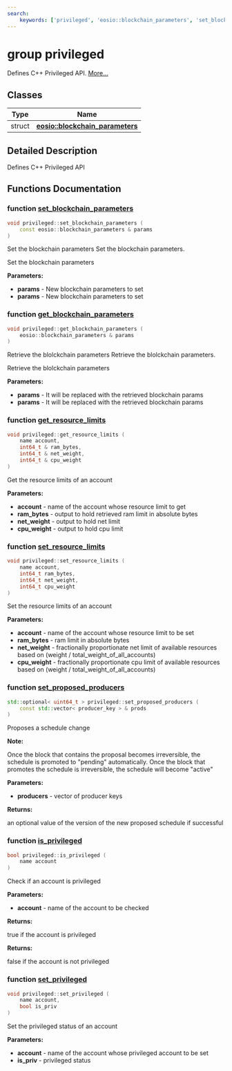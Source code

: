 ```yaml
---
search:
    keywords: ['privileged', 'eosio::blockchain_parameters', 'set_blockchain_parameters', 'get_blockchain_parameters', 'get_resource_limits', 'set_resource_limits', 'set_proposed_producers', 'is_privileged', 'set_privileged']
---
```


# group privileged

Defines C++ Privileged API. [More...](#detailed-description)
## Classes

|Type|Name|
|-----|-----|
|struct|[**eosio::blockchain\_parameters**](structeosio_1_1blockchain__parameters.md)|


## Detailed Description

Defines C++ Privileged API 
## Functions Documentation

### function <a id="ga4b6f34ade1f06f6583b4a17738bebe0c" href="#ga4b6f34ade1f06f6583b4a17738bebe0c">set\_blockchain\_parameters</a>

```cpp
void privileged::set_blockchain_parameters (
    const eosio::blockchain_parameters & params
)
```

Set the blockchain parameters Set the blockchain parameters. 

Set the blockchain parameters


**Parameters:**


* **params** - New blockchain parameters to set
* **params** - New blockchain parameters to set 



### function <a id="ga673da670d201ba73461eedd8bd1aec8f" href="#ga673da670d201ba73461eedd8bd1aec8f">get\_blockchain\_parameters</a>

```cpp
void privileged::get_blockchain_parameters (
    eosio::blockchain_parameters & params
)
```

Retrieve the blolckchain parameters Retrieve the blolckchain parameters. 

Retrieve the blolckchain parameters


**Parameters:**


* **params** - It will be replaced with the retrieved blockchain params
* **params** - It will be replaced with the retrieved blockchain params 



### function <a id="gab80245def6eafc07e7eff5207f604261" href="#gab80245def6eafc07e7eff5207f604261">get\_resource\_limits</a>

```cpp
void privileged::get_resource_limits (
    name account,
    int64_t & ram_bytes,
    int64_t & net_weight,
    int64_t & cpu_weight
)
```


Get the resource limits of an account


**Parameters:**


* **account** - name of the account whose resource limit to get 
* **ram\_bytes** - output to hold retrieved ram limit in absolute bytes 
* **net\_weight** - output to hold net limit 
* **cpu\_weight** - output to hold cpu limit 



### function <a id="gaad97a90662dc91cc1f9c6b2368b625c3" href="#gaad97a90662dc91cc1f9c6b2368b625c3">set\_resource\_limits</a>

```cpp
void privileged::set_resource_limits (
    name account,
    int64_t ram_bytes,
    int64_t net_weight,
    int64_t cpu_weight
)
```


Set the resource limits of an account


**Parameters:**


* **account** - name of the account whose resource limit to be set 
* **ram\_bytes** - ram limit in absolute bytes 
* **net\_weight** - fractionally proportionate net limit of available resources based on (weight / total\_weight\_of\_all\_accounts) 
* **cpu\_weight** - fractionally proportionate cpu limit of available resources based on (weight / total\_weight\_of\_all\_accounts) 



### function <a id="gad7eb659e7f0bbfd315a9c8fd0fc492b0" href="#gad7eb659e7f0bbfd315a9c8fd0fc492b0">set\_proposed\_producers</a>

```cpp
std::optional< uint64_t > privileged::set_proposed_producers (
    const std::vector< producer_key > & prods
)
```


Proposes a schedule change


**Note:**

Once the block that contains the proposal becomes irreversible, the schedule is promoted to "pending" automatically. Once the block that promotes the schedule is irreversible, the schedule will become "active" 




**Parameters:**


* **producers** - vector of producer keys



**Returns:**

an optional value of the version of the new proposed schedule if successful 




### function <a id="gad2eb8389a1197594476ea9e41448481a" href="#gad2eb8389a1197594476ea9e41448481a">is\_privileged</a>

```cpp
bool privileged::is_privileged (
    name account
)
```


Check if an account is privileged


**Parameters:**


* **account** - name of the account to be checked 



**Returns:**

true if the account is privileged 




**Returns:**

false if the account is not privileged 




### function <a id="gab341227b30ff1294ecb03c540e25a57f" href="#gab341227b30ff1294ecb03c540e25a57f">set\_privileged</a>

```cpp
void privileged::set_privileged (
    name account,
    bool is_priv
)
```


Set the privileged status of an account


**Parameters:**


* **account** - name of the account whose privileged account to be set 
* **is\_priv** - privileged status 



